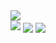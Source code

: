<div ><img  src="https://github-profile-trophy.vercel.app/?username=DaHuaJia&theme=gruvbox&row=1&column=5&no-frame=true&no-bg=true" /><br/></div>

<picture>
    <source media="(prefers-color-scheme: dark)" srcset="https://github-readme-streak-stats.herokuapp.com/?user=DaHuaJia&theme=dark&hide_border=true" />
    <source media="(prefers-color-scheme: light)" srcset="https://github-readme-streak-stats.herokuapp.com/?user=DaHuaJia&theme=light&hide_border=true" />
    <img src="https://github-readme-streak-stats.herokuapp.com/?user=DaHuaJia&theme=default&hide_border=true" />
  </picture>


<img   align="center" src="https://github-readme-stats.vercel.app/api?username=DaHuaJia&locale=cn&line_height=33&show_icons=true&hide=&theme=radical&rank_icon=percentile"/>

<img   align="center" src="https://github-readme-stats.vercel.app/api/top-langs/?username=DaHuaJia&locale=cn&line_height=33&theme=radical&langs_count=5&layout=compact"/>
